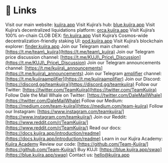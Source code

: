 # 🔗 Links

Visit our main website: [kujira.app](https://kujira.app/)                                                                                                                  Visit Kujira’s hub: [blue.kujira.app](https://blue.kujira.app/)                                                                                                                 Visit Kujira’s decentralized liquidations platform: [orca.kujira.app](https://orca.kujira.app/)                                                                 Visit Kujira’s 100% on-chain CLOB DEX: [fin.kujira.app](https://fin.kujira.app/)                                                                                 Visit Kujira’s Cosmos-wide decentralization-friendly staking UI: [pod.kujira.app](https://pod.kujira.app/kaiyo-1)                                 Visit Kujira’s blockchain explorer: [finder.kujira.app](https://finder.kujira.app/kaiyo-1)                                                                                                 Join our Telegram main channel: [https://t.me/team\_kujira](https://t.me/team\_kujira)                                                                                 Join our Telegram price discussion channel: [https://t.me/KUJI\_Price\_Discussion](https://t.me/KUJI\_Price\_Discussion)                                                 Join our Telegram announcements channel: [https://t.me/kujira\_announcements](https://t.me/kujira\_announcements)                                                                    Join our Telegram [amplifier](../community/kujira-amplifier.md) channel: [https://t.me/kujiraamplifier](https://t.me/kujiraamplifier)                                                                                                                 Join our Discord: [https://discord.gg/teamkujira](https://discord.gg/teamkujira)                                                                                 Follow our Twitter: [https://twitter.com/TeamKujira](https://twitter.com/TeamKujira)                                                                                 Follow Dale the Mail Whale on Twitter: [https://twitter.com/DaleMailWhale](https://twitter.com/DaleMailWhale)                                                                 Follow our Medium: [https://medium.com/team-kujira](https://medium.com/team-kujira)                                                                                                                 Follow our Instagram: [https://www.instagram.com/teamkujira/](https://www.instagram.com/teamkujira/)                                                                                 Join our Reddit: [https://www.reddit.com/r/TeamKujira/](https://www.reddit.com/r/TeamKujira/)                                                                                 Read our docs: [https://docs.kujira.app/introduction/readme](https://docs.kujira.app/introduction/readme)                                                                                 Learn in our Kujira Academy:  [Kujira Academy](../help-center/kujira-academy.md)                                                                                                               Review our code: [https://github.com/Team-Kujira/](https://github.com/Team-Kujira/)                                                                                                 Buy KUJI: [https://blue.kujira.app/swap](https://blue.kujira.app/swap)                                                                                                                                 Contact us: [hello@kujira.app](http://hello@kujira.app)
